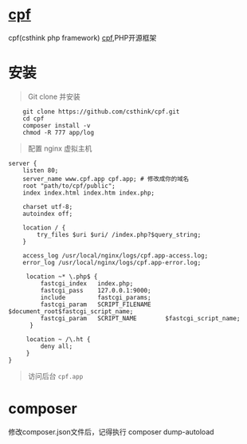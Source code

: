 # [cpf](http://csthink.com/)
cpf(csthink php framework) [cpf](http://csthink.com/),PHP开源框架

# 安装
> Git clone 并安装
```shell
    git clone https://github.com/csthink/cpf.git
    cd cpf
    composer install -v
    chmod -R 777 app/log
```

> 配置 nginx 虚拟主机
```
server {
    listen 80;
    server_name www.cpf.app cpf.app; # 修改成你的域名
    root "path/to/cpf/public";
    index index.html index.htm index.php;

    charset utf-8;
    autoindex off;
    
    location / { 
        try_files $uri $uri/ /index.php?$query_string;
    }
    
    access_log /usr/local/nginx/logs/cpf.app-access.log;
    error_log /usr/local/nginx/logs/cpf.app-error.log;

     location ~* \.php$ {
         fastcgi_index   index.php;
         fastcgi_pass    127.0.0.1:9000;
         include         fastcgi_params;
         fastcgi_param   SCRIPT_FILENAME    $document_root$fastcgi_script_name;
         fastcgi_param   SCRIPT_NAME        $fastcgi_script_name;
      }
      
     location ~ /\.ht {
         deny all;
     }
}
```

> 访问后台 `cpf.app`

# composer 
修改composer.json文件后，记得执行 composer dump-autoload